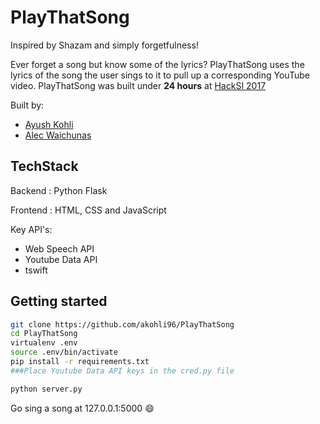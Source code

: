 
# PlayThatSong

Inspired by Shazam and simply forgetfulness!

Ever forget a song but know some of the lyrics? PlayThatSong uses the lyrics of the song the user sings to it to pull up a corresponding YouTube video. PlayThatSong was built under **24 hours** at [HackSI 2017](https://hacksi.org/)

Built by:
* [Ayush Kohli](https://github.com/akohli96)
* [Alec Waichunas](https://github.com/AlecWaichunas)



## TechStack
Backend : Python Flask

Frontend : HTML, CSS and JavaScript

Key API's:

* Web Speech API
* Youtube Data API
* tswift


## Getting started
```bash
git clone https://github.com/akohli96/PlayThatSong
cd PlayThatSong
virtualenv .env
source .env/bin/activate
pip install -r requirements.txt
###Place Youtube Data API keys in the cred.py file

python server.py

```
Go sing a song at 127.0.0.1:5000 :smile:
